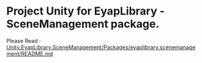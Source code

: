 # Project Unity for EyapLibrary - SceneManagement package.

Please Read : [Unity.EyapLibrary.SceneManagement/Packages/eyaplibrary.scenemanagement/README.md](Unity.EyapLibrary.SceneManagement/Packages/eyaplibrary.scenemanagement/README.md)
